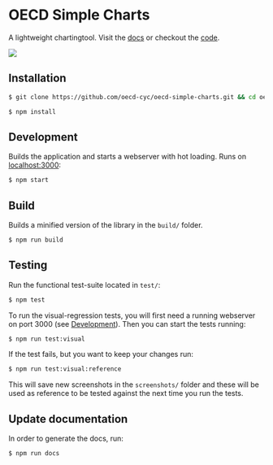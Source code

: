 # OECD Simple Charts

A lightweight chartingtool. Visit the [docs](https://oecd-cyc.github.io/oecd-simple-charts) or checkout the [code](https://github.com/oecd-cyc/oecd-simple-charts).

<img src="https://raw.githubusercontent.com/oecd-cyc/oecd-simple-charts/master/public/images/charts-example.png" style="max-width: 960px">

## Installation

```sh
$ git clone https://github.com/oecd-cyc/oecd-simple-charts.git && cd oecd-simple-charts
```

```sh
$ npm install
```

## Development

Builds the application and starts a webserver with hot loading.
Runs on [localhost:3000](http://localhost:3000/):

```sh
$ npm start
```

## Build

Builds a minified version of the library in the `build/` folder.

```sh
$ npm run build
```

## Testing

Run the functional test-suite located in `test/`:

```sh
$ npm test
```

To run the visual-regression tests, you will first need a running webserver on port 3000 (see [Development](#development)). Then you can start the tests running:

```sh
$ npm run test:visual
```

If the test fails, but you want to keep your changes run:

```sh
$ npm run test:visual:reference
```

This will save new screenshots in the `screenshots/` folder and these will be used as reference to be tested against the next time you run the tests.

## Update documentation

In order to generate the docs, run:

```sh
$ npm run docs
```
